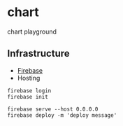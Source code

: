# chart
chart playground


## Infrastructure
- [Firebase](https://firebase.google.com/)
- Hosting
```
firebase login
firebase init

firebase serve --host 0.0.0.0
firebase deploy -m 'deploy message'
```

